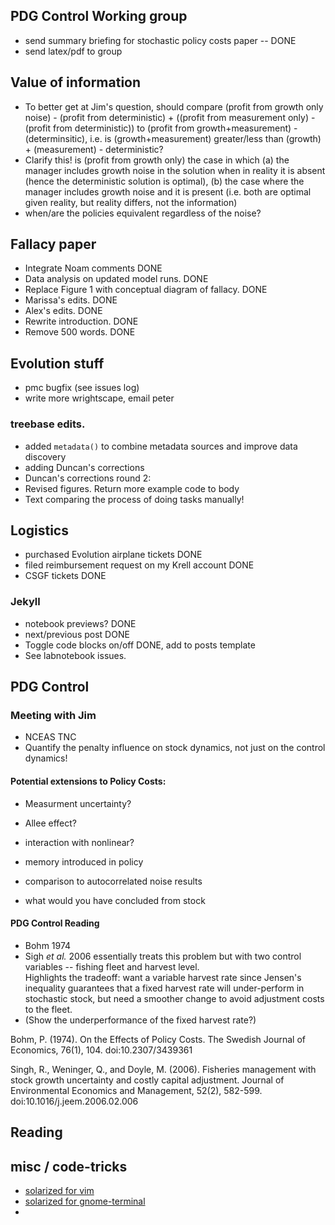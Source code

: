 


## PDG Control Working group

* send summary briefing for stochastic policy costs paper -- DONE
* send latex/pdf to group

## Value of information

- To better get at Jim's question, should compare (profit from growth only noise) - (profit from deterministic) + ((profit from measurement only) - (profit from deterministic)) to (profit from growth+measurement) - (determinsitic), i.e. is (growth+measurement) greater/less than (growth) + (measurement) - deterministic?   
- Clarify this!  is (profit from growth only) the case in which (a) the manager includes growth noise in the solution when in reality it is absent (hence the deterministic solution is optimal), (b) the case where the manager includes growth noise and it is present (i.e. both are optimal given reality, but reality differs, not the information) 
- when/are the policies equivalent regardless of the noise? 


## Fallacy paper

* Integrate Noam comments DONE
* Data analysis on updated model runs. DONE 
* Replace Figure 1 with conceptual diagram of fallacy. DONE
* Marissa's edits. DONE
* Alex's edits. DONE
* Rewrite introduction.  DONE
* Remove 500 words. DONE


## Evolution stuff

* pmc bugfix (see issues log)
* write more wrightscape, email peter

### treebase edits.  

- added `metadata()` to combine metadata sources and improve data discovery
- adding Duncan's corrections
- Duncan's corrections round 2: 
- Revised figures.  Return more example code to body
- Text comparing the process of doing tasks manually!


## Logistics

* purchased Evolution airplane tickets DONE
* filed reimbursement request on my Krell account DONE
* CSGF tickets DONE


### Jekyll 

* notebook previews? DONE
* next/previous post DONE
* Toggle code blocks on/off DONE, add to posts template
* See labnotebook issues.  

## PDG Control

### Meeting with Jim

- NCEAS TNC
- Quantify the penalty influence on stock dynamics, not just on the control dynamics!


#### Potential extensions to Policy Costs:

-  Measurment uncertainty?
-  Allee effect? 
-  interaction with nonlinear?

- memory introduced in policy
- comparison to autocorrelated noise results 
- what would you have concluded from stock 

#### PDG Control Reading

* Bohm 1974 
* Sigh _et al._ 2006 essentially treats this problem but with two control variables -- fishing fleet and harvest level.  
Highlights the tradeoff: want a variable harvest rate since Jensen's inequality guarantees that a fixed harvest rate will under-perform in stochastic stock, but need a smoother change to avoid adjustment costs to the fleet.  
* (Show the underperformance of the fixed harvest rate?)


Bohm, P. (1974). On the Effects of Policy Costs. The Swedish Journal of Economics, 76(1), 104. doi:10.2307/3439361

Singh, R., Weninger, Q., and Doyle, M. (2006). Fisheries management with stock growth uncertainty and costly capital adjustment. Journal of Environmental Economics and Management, 52(2), 582-599. doi:10.1016/j.jeem.2006.02.006


## Reading


## misc / code-tricks

- [solarized for vim](https://github.com/altercation/vim-colors-solarized)
- [solarized for gnome-terminal](https://github.com/sigurdga/gnome-terminal-colors-solarized)
- 
